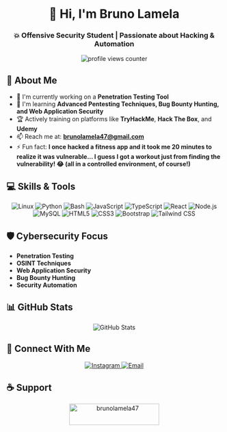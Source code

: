 # <div align="center">👋 Hi, I'm Bruno Lamela</div>
<div align="center">
  <h3>💥 Offensive Security Student | Passionate about Hacking & Automation</h3>
</div>

<p align="center">
  <img src="https://komarev.com/ghpvc/?username=brunolamela47&label=Profile%20views&color=0e75b6&style=flat" alt="profile views counter" />
</p>

## 🔐 About Me

- 🔭 I'm currently working on a **Penetration Testing Tool**
- 🌱 I'm learning **Advanced Pentesting Techniques, Bug Bounty Hunting, and Web Application Security**
- 🏆 Actively training on platforms like **TryHackMe**, **Hack The Box**, and **Udemy**
- 📫 Reach me at: **brunolamela47@gmail.com**
- ⚡ Fun fact: **I once hacked a fitness app and it took me 20 minutes to realize it was vulnerable... I guess I got a workout just from finding the vulnerability! 😂 (all in a controlled environment, of course!)**

## 💻 Skills & Tools

<p align="center">
  <img src="https://img.shields.io/badge/Linux-FCC624?style=for-the-badge&logo=linux&logoColor=black" alt="Linux" />
  <img src="https://img.shields.io/badge/Python-3776AB?style=for-the-badge&logo=python&logoColor=white" alt="Python" />
  <img src="https://img.shields.io/badge/Bash-4EAA25?style=for-the-badge&logo=gnu-bash&logoColor=white" alt="Bash" />
  <img src="https://img.shields.io/badge/JavaScript-F7DF1E?style=for-the-badge&logo=javascript&logoColor=black" alt="JavaScript" />
  <img src="https://img.shields.io/badge/TypeScript-3178C6?style=for-the-badge&logo=typescript&logoColor=white" alt="TypeScript" />
  <img src="https://img.shields.io/badge/React-61DAFB?style=for-the-badge&logo=react&logoColor=black" alt="React" />
  <img src="https://img.shields.io/badge/Node.js-339933?style=for-the-badge&logo=node.js&logoColor=white" alt="Node.js" />
  <img src="https://img.shields.io/badge/MySQL-4479A1?style=for-the-badge&logo=mysql&logoColor=white" alt="MySQL" />
  <img src="https://img.shields.io/badge/HTML5-E34F26?style=for-the-badge&logo=html5&logoColor=white" alt="HTML5" />
  <img src="https://img.shields.io/badge/CSS3-1572B6?style=for-the-badge&logo=css3&logoColor=white" alt="CSS3" />
  <img src="https://img.shields.io/badge/Bootstrap-7952B3?style=for-the-badge&logo=bootstrap&logoColor=white" alt="Bootstrap" />
  <img src="https://img.shields.io/badge/Tailwind_CSS-38B2AC?style=for-the-badge&logo=tailwind-css&logoColor=white" alt="Tailwind CSS" />
</p>

## 🛡️ Cybersecurity Focus

- **Penetration Testing**
- **OSINT Techniques**
- **Web Application Security**
- **Bug Bounty Hunting**
- **Security Automation**

## 📊 GitHub Stats

<div align="center">
  <img src="https://github-readme-stats.vercel.app/api?username=brunolamela47&show_icons=true&theme=radical" alt="GitHub Stats" />
</div>

## 🔗 Connect With Me

<p align="center">
  <a href="https://instagram.com/brunolamela47" target="_blank">
    <img src="https://img.shields.io/badge/Instagram-E4405F?style=for-the-badge&logo=instagram&logoColor=white" alt="Instagram" />
  </a>
  <a href="mailto:brunolamela47@gmail.com">
    <img src="https://img.shields.io/badge/Email-D14836?style=for-the-badge&logo=gmail&logoColor=white" alt="Email" />
  </a>
</p>

## ☕ Support

<p align="center">
  <a href="https://www.buymeacoffee.com/brunolamela47">
    <img src="https://cdn.buymeacoffee.com/buttons/v2/default-yellow.png" height="50" width="210" alt="brunolamela47" />
  </a>
</p>


